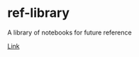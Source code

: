 # ref-library
A library of notebooks for future reference

[Link](https://brent-morrison.github.io/ref-library/)
